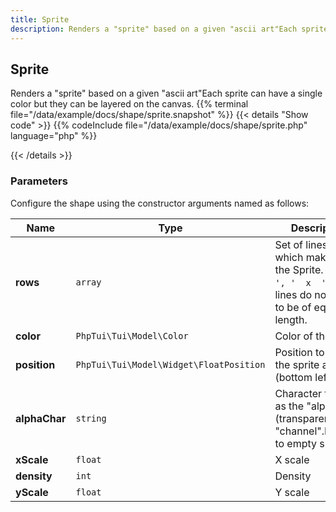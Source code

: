 ```yaml
---
title: Sprite
description: Renders a "sprite" based on a given "ascii art"Each sprite can have a single color but they can be layered on the canvas.
---
```

## Sprite

Renders a "sprite" based on a given "ascii art"Each sprite can have a single color but they can be layered on the canvas.
{{% terminal file="/data/example/docs/shape/sprite.snapshot" %}}
{{< details "Show code"  >}}
{{% codeInclude file="/data/example/docs/shape/sprite.php" language="php" %}}

{{< /details >}}
### Parameters

Configure the shape using the constructor arguments named as follows:

| Name | Type | Description |
| --- | --- | --- |
| **rows** | `array` | Set of lines/rows which make up the Sprite. e.g. `['    ', '  x  ']`. The lines do not have to be of equal length. |
| **color** | `PhpTui\Tui\Model\Color` | Color of the sprite |
| **position** | `PhpTui\Tui\Model\Widget\FloatPosition` | Position to place the sprite at (bottom left) |
| **alphaChar** | `string` | Character to use as the "alpha" (transparent) "channel".Defaults to empty space. |
| **xScale** | `float` | X scale |
| **density** | `int` | Density |
| **yScale** | `float` | Y scale |